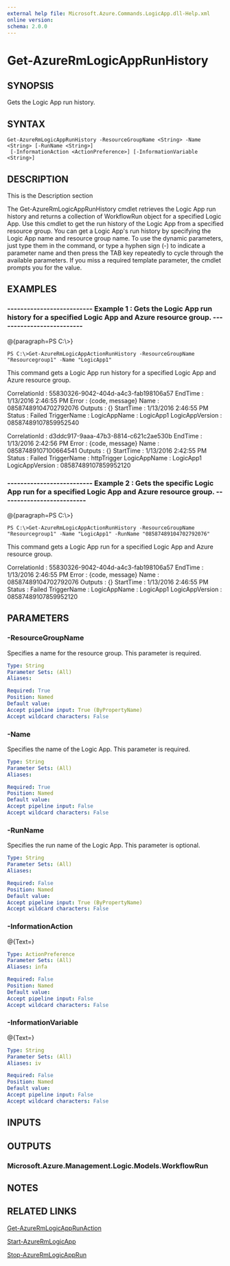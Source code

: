 ```yaml
---
external help file: Microsoft.Azure.Commands.LogicApp.dll-Help.xml
online version: 
schema: 2.0.0
---
```


# Get-AzureRmLogicAppRunHistory
## SYNOPSIS
Gets the Logic App run history.

## SYNTAX

```
Get-AzureRmLogicAppRunHistory -ResourceGroupName <String> -Name <String> [-RunName <String>]
 [-InformationAction <ActionPreference>] [-InformationVariable <String>]
```

## DESCRIPTION
This is the Description section

The Get-AzureRmLogicAppRunHistory cmdlet retrieves the Logic App run history and returns a collection of WorkflowRun object for a specified Logic App.
Use this cmdlet to get the run history of the Logic App from a specified resource group.
You can get a Logic App's run history by specifying the Logic App name and resource group name.
To use the dynamic parameters, just type them in the command, or type a hyphen sign (-) to indicate a parameter name and then press the TAB key repeatedly to cycle through the available parameters.
If you miss a required template parameter, the cmdlet prompts you for the value.

## EXAMPLES

### --------------------------  Example 1 : Gets the Logic App run history for a specified Logic App and Azure resource group.  --------------------------
@{paragraph=PS C:\\\>}

```
PS C:\>Get-AzureRmLogicAppActionRunHistory -ResourceGroupName "Resourcegroup1" -Name "LogicApp1"
```

This command gets a Logic App run history for a specified Logic App and Azure resource group.

CorrelationId    : 55830326-9042-404d-a4c3-fab198106a57
EndTime          : 1/13/2016 2:46:55 PM
Error            : {code, message}
Name             : 08587489104702792076
Outputs          : {}
StartTime        : 1/13/2016 2:46:55 PM
Status           : Failed
TriggerName      : 
LogicAppName     : LogicApp1
LogicAppVersion  : 08587489107859952540

CorrelationId    : d3ddc917-9aaa-47b3-8814-c621c2ae530b
EndTime          : 1/13/2016 2:42:56 PM
Error            : {code, message}
Name             : 08587489107100664541
Outputs          : {}
StartTime        : 1/13/2016 2:42:55 PM
Status           : Failed
TriggerName      : httpTrigger
LogicAppName     : LogicApp1
LogicAppVersion  : 08587489107859952120

### --------------------------  Example 2 : Gets the specific Logic App run for a specified Logic App and Azure resource group.  --------------------------
@{paragraph=PS C:\\\>}

```
PS C:\>Get-AzureRmLogicAppActionRunHistory -ResourceGroupName "Resourcegroup1" -Name "LogicApp1" -RunName "08587489104702792076"
```

This command gets a Logic App run for a specified Logic App and Azure resource group.

CorrelationId    : 55830326-9042-404d-a4c3-fab198106a57
EndTime          : 1/13/2016 2:46:55 PM
Error            : {code, message}
Name             : 08587489104702792076
Outputs          : {}
StartTime        : 1/13/2016 2:46:55 PM
Status           : Failed
TriggerName      : 
LogicAppName     : LogicApp1
LogicAppVersion  : 08587489107859952120

## PARAMETERS

### -ResourceGroupName
Specifies a name for the resource group.
This parameter is required.

```yaml
Type: String
Parameter Sets: (All)
Aliases: 

Required: True
Position: Named
Default value: 
Accept pipeline input: True (ByPropertyName)
Accept wildcard characters: False
```

### -Name
Specifies the name of the Logic App.
This parameter is required.

```yaml
Type: String
Parameter Sets: (All)
Aliases: 

Required: True
Position: Named
Default value: 
Accept pipeline input: False
Accept wildcard characters: False
```

### -RunName
Specifies the run name of the Logic App.
This parameter is optional.

```yaml
Type: String
Parameter Sets: (All)
Aliases: 

Required: False
Position: Named
Default value: 
Accept pipeline input: True (ByPropertyName)
Accept wildcard characters: False
```

### -InformationAction
@{Text=}

```yaml
Type: ActionPreference
Parameter Sets: (All)
Aliases: infa

Required: False
Position: Named
Default value: 
Accept pipeline input: False
Accept wildcard characters: False
```

### -InformationVariable
@{Text=}

```yaml
Type: String
Parameter Sets: (All)
Aliases: iv

Required: False
Position: Named
Default value: 
Accept pipeline input: False
Accept wildcard characters: False
```

## INPUTS

## OUTPUTS

### Microsoft.Azure.Management.Logic.Models.WorkflowRun

## NOTES

## RELATED LINKS

[Get-AzureRmLogicAppRunAction]()

[Start-AzureRmLogicApp]()

[Stop-AzureRmLogicAppRun]()


